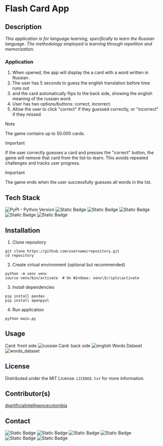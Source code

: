 # Flash Card App
## Description
*This application is for language learning, specifically to learn the Russian language. The methodology employed is learning through repetition and memorization.*

### Application
1. When opened, the app will display the a card with a word written in Russian.
2. The user has 5 seconds to guess the english translation before time runs out
3. and the card automatically flips to the back side, showing the english meaning of the russian word.
4. User has two options/buttons: correct, incorrect.
5. Allow the user to click "correct" if they guessed correctly, or "incorrect" if they missed

> [!NOTE]
> The game contains up to 50.000 cards.

> [!IMPORTANT]
> If the user correctly guesses a card and presses the "correct" button, the game will remove that card from the list-to-learn. This avoids repeated challenges and tracks user progress.

> [!IMPORTANT]
> The game ends when the user successfully guesses all words in the list.

## Tech Stack
![PyPI - Python Version](https://img.shields.io/pypi/pyversions/numpy?style=for-the-badge)
![Static Badge](https://img.shields.io/badge/Excel-blue?style=for-the-badge&logo=googlesheets&color=blue)
![Static Badge](https://img.shields.io/badge/csv-green?style=for-the-badge)
![Static Badge](https://img.shields.io/badge/jupyter--notebooks-orange?style=for-the-badge)
![Static Badge](https://img.shields.io/badge/pandas-blue?style=for-the-badge)
![Static Badge](https://img.shields.io/badge/tkinter-yellow?style=for-the-badge)

## Installation
1. Clone repository
```
git clone https://github.com/username/repository.git
cd repository
```
2. Create virtual environment (optional but recommended)
```
python -m venv venv
source venv/bin/activate  # On Windows: venv\Scripts\activate
```
3. Install dependencies
```
pip install pandas
pip install openpyxl
```
4. Run application
```
python main.py
```

## Usage
Card: front side
![russian](https://github.com/user-attachments/assets/be9c5814-959c-4f9d-bbbc-8bb23b274ebc)
Card:  back side
![english](https://github.com/user-attachments/assets/503bf012-66b8-4c16-8f2f-a401bab65499)
Words Dataset
![words_dataset](https://github.com/user-attachments/assets/85001ecd-61e2-4bad-8fc3-8fbac7ccb8b6)

## License
Distributed under the MIT License. `LICENSE.txt` for more information.

## Contributor(s)
[@artificialintelligencecolombia](https://www.linkedin.com/in/danielmaldonadoco/)

## Contact
![Static Badge](https://img.shields.io/badge/Linkedin-blue?style=flat&logo=linkedin&link=https%3A%2F%2Fwww.linkedin.com%2Fin%2Fdanielmaldonadoco%2F)
![Static Badge](https://img.shields.io/badge/Upwork-black?style=flat&logo=upwork&link=https%3A%2F%2Fwww.upwork.com%2Ffreelancers%2F~0120be438cd3814aaa%3Fmp_source%3Dshare)
![Static Badge](https://img.shields.io/badge/%40aicolombiatech-darkgrey?logo=x&cacheSeconds=https%3A%2F%2Fx.com%2Faicolombiatech)
![Static Badge](https://img.shields.io/badge/%40artificialintelligencecolombia-%23e4405f?logo=instagram&logoColor=white&cacheSeconds=https%3A%2F%2Fwww.instagram.com%2Fartificialintelligencecolombia%2F)
![Static Badge](https://img.shields.io/badge/%40artificialintelligencecolombia-%23ff0000?logo=youtube&logoColor=white&cacheSeconds=https%3A%2F%2Fwww.youtube.com%2F%40ArtificialIntelligenceColombia)
![Static Badge](https://img.shields.io/badge/Twitch-%239146ff?style=flat&logo=Twitch&logoColor=white&link=https%3A%2F%2Fwww.twitch.tv%2Fartificialintelligencecol)


